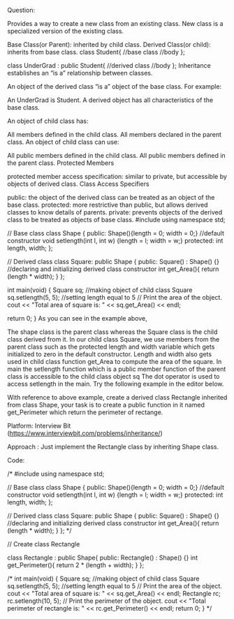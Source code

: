 Question:

Provides a way to create a new class from an existing class. 
New class is a specialized version of the existing class.

Base Class(or Parent): inherited by child class.
Derived Class(or child): inherits from base class.
class Student{ //base class
 //body
}; 

class UnderGrad : public Student{  //derived class
  //body
};
Inheritance establishes an “is a” relationship between classes.

An object of the derived class “is a” object of the base class. For example:

An UnderGrad is Student.
A derived object has all​ characteristics of the base class.

An object of child class has:

All members defined in the child class.
All ​members declared in the parent class.
An object of child class can use:

All public members defined in the child class.
All public members defined in the parent class.
Protected Members

protected member access specification: similar to private, but accessible by objects of derived class.
Class Access Specifiers

public: the object of the derived class can be treated as an object of the base class.
protected: more restrictive than public, but allows derived classes to know details of parents.
private: prevents objects of the derived class to be treated as objects of base class.
#include <iostream>
using namespace std;

// Base class
class Shape {
   public:
      Shape(){length = 0; width = 0;} //default constructor
      void setlength(int l, int w) {length = l; width = w;}
  protected:
      int length, width;
};

// Derived class
class Square: public Shape {
   public:
      Square() : Shape() {} //declaring and initializing derived class constructor 
      int get_Area(){ return (length * width); }
};

int main(void) {
   Square sq; //making object of child class Square
   sq.setlength(5, 5); //setting length equal to 5
   // Print the area of the object.
   cout << "Total area of square is: " << sq.get_Area() << endl;

   return 0;
}
As you can see in the example above,

The shape class is the parent class whereas the Square class is the child class derived from it.
In our child class Square, we use members from the parent class such as
the protected length and width variable which gets initialized to zero in the default constructor.
Length and width also gets used in child class function get_Area to compute the area of the square.
In main the setlength function which is a public member function of the parent class is accessible to the child class object sq
The dot operator is used to access setlength in the main.
Try the following example in the editor below.

With reference to above example, create a derived class Rectangle inherited from class Shape, your task is to create a public function in it named get_Perimeter which return the perimeter of rectange.

Platform: Interview Bit (https://www.interviewbit.com/problems/inheritance/)

Approach : Just implement the Rectangle class by inheriting Shape class.

Code:

/*
#include <iostream>
using namespace std;

// Base class
class Shape {
   public:
      Shape(){length = 0; width = 0;} //default constructor
      void setlength(int l, int w) {length = l; width = w;}
  protected:
      int length, width;
};

// Derived class
class Square: public Shape {
   public:
      Square() : Shape() {} //declaring and initializing derived class constructor 
      int get_Area(){ return (length * width); }
};
*/

// Create class Rectangle

class Rectangle : public Shape{
    public:
    Rectangle() : Shape() {}
    int get_Perimeter(){
        return 2 * (length + width);
    }
};


/*
int main(void) {
   Square sq; //making object of child class Square
   sq.setlength(5, 5); //setting length equal to 5
   // Print the area of the object.
   cout << "Total area of square is: " << sq.get_Area() << endl;
   Rectangle rc;
   rc.setlength(10, 5);
   // Print the perimeter of the object.
   cout << "Total perimeter of rectangle is: " << rc.get_Perimeter() << endl;
   return 0;
}
*/
